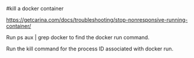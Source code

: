 #kill a docker container

https://getcarina.com/docs/troubleshooting/stop-nonresponsive-running-container/

Run ps aux | grep docker to find the docker run command.

Run the kill command for the process ID associated with docker run.
